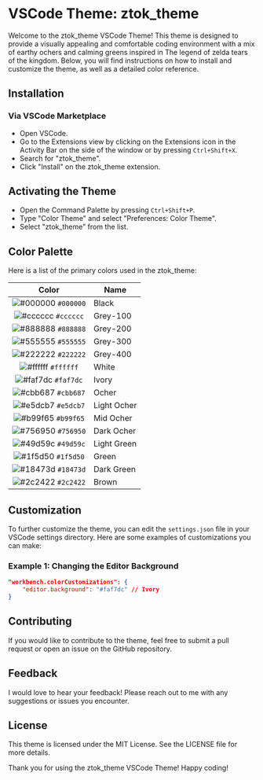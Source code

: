 # VSCode Theme: ztok_theme

Welcome to the ztok_theme VSCode Theme! This theme is designed to provide a visually appealing and comfortable coding environment with a mix of earthy ochers and calming greens inspired in The legend of zelda tears of the kingdom. Below, you will find instructions on how to install and customize the theme, as well as a detailed color reference.

## Installation

### Via VSCode Marketplace

- Open VSCode.
- Go to the Extensions view by clicking on the Extensions icon in the Activity Bar on the side of the window or by pressing `Ctrl+Shift+X`.
- Search for "ztok_theme".
- Click "Install" on the ztok_theme extension.

## Activating the Theme

- Open the Command Palette by pressing `Ctrl+Shift+P`.
- Type "Color Theme" and select "Preferences: Color Theme".
 - Select "ztok_theme" from the list.

## Color Palette

Here is a list of the primary colors used in the ztok_theme:

|                                Color                                | Name           |
| :-----------------------------------------------------------------: | -------------- |
| ![#000000](https://via.placeholder.com/10/000000.png?text=+) `#000000` | Black          |
| ![#cccccc](https://via.placeholder.com/10/cccccc.png?text=+) `#cccccc` | Grey-100       |
| ![#888888](https://via.placeholder.com/10/888888.png?text=+) `#888888` | Grey-200       |
| ![#555555](https://via.placeholder.com/10/555555.png?text=+) `#555555` | Grey-300       |
| ![#222222](https://via.placeholder.com/10/222222.png?text=+) `#222222` | Grey-400       |
| ![#ffffff](https://via.placeholder.com/10/ffffff.png?text=+) `#ffffff` | White          |
| ![#faf7dc](https://via.placeholder.com/10/faf7dc.png?text=+) `#faf7dc` | Ivory          |
| ![#cbb687](https://via.placeholder.com/10/cbb687.png?text=+) `#cbb687` | Ocher          |
| ![#e5dcb7](https://via.placeholder.com/10/e5dcb7.png?text=+) `#e5dcb7` | Light Ocher    |
| ![#b99f65](https://via.placeholder.com/10/b99f65.png?text=+) `#b99f65` | Mid Ocher      |
| ![#756950](https://via.placeholder.com/10/756950.png?text=+) `#756950` | Dark Ocher     |
| ![#49d59c](https://via.placeholder.com/10/49d59c.png?text=+) `#49d59c` | Light Green    |
| ![#1f5d50](https://via.placeholder.com/10/1f5d50.png?text=+) `#1f5d50` | Green          |
| ![#18473d](https://via.placeholder.com/10/18473d.png?text=+) `#18473d` | Dark Green     |
| ![#2c2422](https://via.placeholder.com/10/2c2422.png?text=+) `#2c2422` | Brown          |

## Customization

To further customize the theme, you can edit the `settings.json` file in your VSCode settings directory. Here are some examples of customizations you can make:

### Example 1: Changing the Editor Background

```json
"workbench.colorCustomizations": {
    "editor.background": "#faf7dc" // Ivory
}
```
## Contributing

If you would like to contribute to the theme, feel free to submit a pull request or open an issue on the GitHub repository.


## Feedback

I would love to hear your feedback! Please reach out to me with any suggestions or issues you encounter.


## License

This theme is licensed under the MIT License. See the LICENSE file for more details.

Thank you for using the ztok_theme VSCode Theme! Happy coding!

